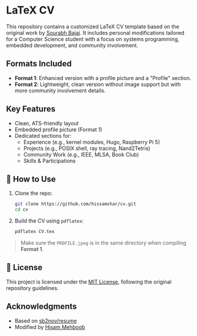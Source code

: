 # LaTeX CV

This repository contains a customized LaTeX CV template based on the original work by [Sourabh Bajaj](https://github.com/sb2nov/resume). It includes personal modifications tailored for a Computer Science student with a focus on systems programming, embedded development, and community involvement.

## Formats Included

- **Format 1**: Enhanced version with a profile picture and a "Profile" section.
- **Format 2**: Lightweight, clean version without image support but with more community involvement details.

## Key Features

- Clean, ATS-friendly layout
- Embedded profile picture (Format 1)
- Dedicated sections for:
  - Experience (e.g., kernel modules, Hugo, Raspberry Pi 5)
  - Projects (e.g., POSIX shell, ray tracing, Nand2Tetris)
  - Community Work (e.g., IEEE, MLSA, Book Club)
  - Skills & Participations

## 🔧 How to Use

1. Clone the repo:
   ```bash
   git clone https://github.com/hissamshar/cv.git
   cd cv
   ```

2. Build the CV using `pdflatex`:
   ```bash
   pdflatex CV.tex
   ```

> Make sure the `PROFILE.jpeg` is in the same directory when compiling **Format 1**.

## 📄 License

This project is licensed under the [MIT License](LICENSE), following the original repository guidelines.

## Acknowledgments

- Based on [sb2nov/resume](https://github.com/sb2nov/resume)
- Modified by [Hisam Mehboob](https://hissamshar.github.io)

